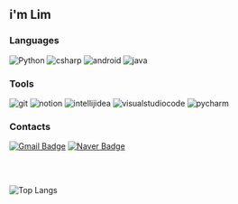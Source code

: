 ## i'm Lim

### Languages

![Python](https://img.shields.io/badge/Python-C0C0C0.svg?&style=for-the-badge&logo=Python&logoColor=white)
![csharp](https://img.shields.io/badge/csharp-C0C0C0.svg?&style=for-the-badge&logo=csharp&logoColor=white)
![android](https://img.shields.io/badge/android-C0C0C0.svg?&style=for-the-badge&logo=android&logoColor=white)
![java](https://img.shields.io/badge/java-C0C0C0.svg?&style=for-the-badge&logo=java&logoColor=white)

### Tools

![git](https://img.shields.io/badge/git-C0C0C0.svg?&style=for-the-badge&logo=git&logoColor=white)
![notion](https://img.shields.io/badge/notion-C0C0C0.svg?&style=for-the-badge&logo=notion&logoColor=white)
![intellijidea](https://img.shields.io/badge/intellijidea-C0C0C0.svg?&style=for-the-badge&logo=intellijidea&logoColor=white)
![visualstudiocode](https://img.shields.io/badge/visualstudiocode-C0C0C0.svg?&style=for-the-badge&logo=visualstudiocode&logoColor=white)
![pycharm](https://img.shields.io/badge/pycharm-C0C0C0.svg?&style=for-the-badge&logo=pycharm&logoColor=white)

### Contacts

[![Gmail Badge](https://img.shields.io/badge/gmail-C0C0C0?style=for-the-badge&logo=gmail&logoColor=white&link=mailto:imlim0813@hanyang.ac.kr)](mailto:imlim0813@hanyang.ac.kr)
[![Naver Badge](https://img.shields.io/badge/Naver-C0C0C0?style=for-the-badge&logo=Naver&logoColor=white&link=mailto:imlim0813@naver.com)](mailto:imlim0813@naver.com)
## 

<br/>

![Top Langs](https://github-readme-stats.vercel.app/api/top-langs/?username=imlim0813&layout=compact&bg_color=00000000)
